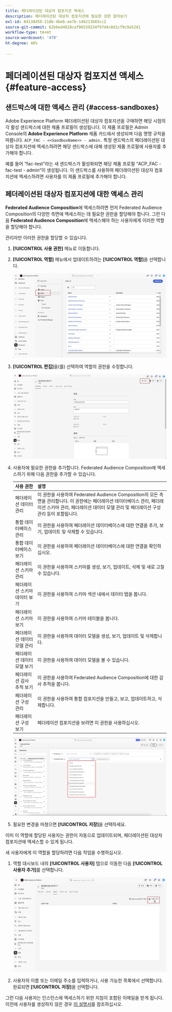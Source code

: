 ```yaml
---
title: 페더레이션된 대상자 컴포지션 액세스
description: 페더레이션된 대상자 컴포지션에 필요한 권한 알아보기
exl-id: 84138456-218b-4beb-ae7b-146213b03cc2
source-git-commit: 62bbed4818caf06539234f97d4c0d1cf9c9a52d1
workflow-type: tm+mt
source-wordcount: '479'
ht-degree: 46%

---
```


# 페더레이션된 대상자 컴포지션 액세스 {#feature-access}

## 샌드박스에 대한 액세스 관리 {#access-sandboxes}

Adobe Experience Platform 페더레이션된 대상자 컴포지션을 구매하면 해당 시점의 각 활성 샌드박스에 대한 제품 프로필이 생성됩니다. 이 제품 프로필은 Admin Console의 **Adobe Experience Platform** 제품 카드에서 생성되며 다음 명명 규칙을 따릅니다. `ACP_FAC - <<SandboxName>> - admin.` 특정 샌드박스의 페더레이션된 대상자 컴포지션에 액세스하려면 해당 샌드박스에 대해 생성된 제품 프로필에 사용자를 추가해야 합니다.

예를 들어 “fac-test”라는 새 샌드박스가 활성화되면 해당 제품 프로필 “ACP_FAC - fac-test - admin”이 생성됩니다. 이 샌드박스를 사용하여 페더레이션된 대상자 컴포지션에 액세스하려면 사용자를 이 제품 프로필에 추가해야 합니다.

## 페더레이션된 대상자 컴포지션에 대한 액세스 관리

**Federated Audience Composition**&#x200B;에 액세스하려면 먼저 Federated Audience Composition의 다양한 측면에 액세스하는 데 필요한 권한을 할당해야 합니다. 그런 다음 **Federated Audience Composition**&#x200B;에 액세스해야 하는 사용자에게 이러한 역할을 할당해야 합니다.

관리자만 이러한 권한을 할당할 수 있습니다.

1. **[!UICONTROL 사용 권한]** 메뉴로 이동합니다.

1. **[!UICONTROL 역할]** 메뉴에서 업데이트하려는 **[!UICONTROL 역할]**&#x200B;을 선택합니다.

   ![](assets/access_fda_1.png)

1. **[!UICONTROL 편집]**&#x200B;을(를) 선택하여 역할의 권한을 수정합니다.

   ![](assets/access_fda_2.png)

1. 사용자에 필요한 권한을 추가합니다. Federated Audience Composition에 액세스하기 위해 다음 권한을 추가할 수 있습니다.

   | 사용 권한 | 설명 |
   | ---------- | ----------- |
   | 페더레이션 데이터 관리 | 이 권한을 사용하여 Federated Audience Composition의 모든 측면을 관리합니다. 이 권한에는 페더레이션 데이터베이스 관리, 페더레이션 스키마 관리, 페더레이션 데이터 모델 관리 및 페더레이션 구성 관리 등이 포함됩니다. |
   | 통합 데이터베이스 관리 | 이 권한을 사용하여 페더레이션 데이터베이스에 대한 연결을 추가, 보기, 업데이트 및 삭제할 수 있습니다. |
   | 통합 데이터베이스 보기 | 이 권한을 사용하여 페더레이션 데이터베이스에 대한 연결을 확인하십시오. |
   | 페더레이션 스키마 관리 | 이 권한을 사용하여 스키마를 생성, 보기, 업데이트, 삭제 및 새로 고칠 수 있습니다. |
   | 페더레이션 스키마 데이터 보기 | 이 권한을 사용하여 스키마 섹션 내에서 데이터 탭을 봅니다. |
   | 페더레이션 스키마 보기 | 이 권한을 사용하여 스키마 테이블을 봅니다. |
   | 페더레이션 데이터 모델 관리 | 이 권한을 사용하여 데이터 모델을 생성, 보기, 업데이트 및 삭제합니다. |
   | 페더레이션 데이터 모델 보기 | 이 권한을 사용하여 데이터 모델을 볼 수 있습니다. |
   | 페더레이션 감사 추적 보기 | 이 권한을 사용하여 Federated Audience Composition에 대한 감사 추적을 봅니다. |
   | 페더레이션 구성 관리 | 이 권한을 사용하여 통합 컴포지션을 만들고, 보고, 업데이트하고, 삭제합니다. |
   | 페더레이션 구성 보기 | 페더레이션 컴포지션을 보려면 이 권한을 사용하십시오. |

   ![](assets/permissions.png)

1. 필요한 변경을 마쳤으면 **[!UICONTROL 저장]**&#x200B;을 선택하세요.

이미 이 역할에 할당된 사용자는 권한이 자동으로 업데이트되며, 페더레이션된 대상자 컴포지션에 액세스할 수 있게 됩니다.

새 사용자에게 이 역할을 할당하려면 다음 작업을 수행하십시오.

1. 역할 대시보드 내의 **[!UICONTROL 사용자]** 탭으로 이동한 다음 **[!UICONTROL 사용자 추가]**&#x200B;를 선택합니다.

   ![](assets/access_fda_4.png)

1. 사용자의 이름 또는 이메일 주소를 입력하거나, 사용 가능한 목록에서 선택합니다. 완료되면 **[!UICONTROL 저장]**&#x200B;을 선택합니다.

<!-- Alternatively, you can assign one of the pre-existing roles to the users, depending on what permissions they need. For more information on assigning pre-existing roles to a user, please read the [guide on managing users for a product profile](https://experienceleague.adobe.com/en/docs/experience-platform/access-control/ui/users).

| Role name | Permissions |
| --------- | ----------- |
| FAC Data Managers | <ul><li>Manage Federated Compositions</li><li>View Federated Databases</li><li>View Federated Schemas</li><li>View Federated Schema Data</li><li>View Federated Data Models</li></ul> |
| FAC Composition Managers | <ul><li>Manage Federated Compositions</li></ul> |
| FAC Administrators | <ul><li>Manage Federated Data</li></ul> | -->

그런 다음 사용자는 인스턴스에 액세스하기 위한 지침이 포함된 이메일을 받게 됩니다. 이전에 사용자를 생성하지 않은 경우 [이 설명서](https://experienceleague.adobe.com/ko/docs/experience-platform/access-control/abac/permissions-ui/users)를 참조하십시오.
